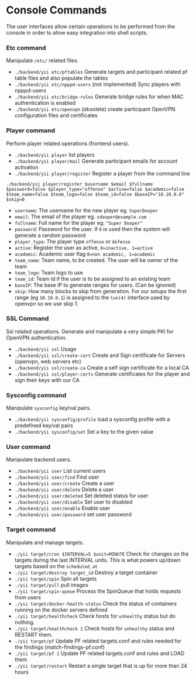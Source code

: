 # Console Commands

The user interfaces allow certain operations to be performed from the console in order to allow easy integration into shell scripts.

### Etc command
Manipulate `/etc/` related files.

* `./backend/yii etc/pftables` Generate targets and participant related pf table files and also populate the tables
* `./backend/yii etc/npppd-users` (not implemented) Sync players with npppd-users
* `./backend/yii etc/bridge-rules` Generate bridge rules for when MAC authentication is enabled
* `./backend/yii etc/openvpn` (obsolete) create participant OpenVPN configuration files and certificates

### Player command
Perform player related operations (frontend users).

* `./backend/yii player` list players
* `./backend/yii player/mail` Generate participant emails for account activation
* `./backend/yii player/register` Register a player from the command line
```
./backend/yii player/register $username $email $fullname $password=false $player_type="offense" $active=false $academic=false $team_name=false $team_logo=false $team_id=false $baseIP="10.10.0.0" $skip=0
```
 - `username`: The username for the new player eg. `SuperDooper`
 - `email`: The email of the player eg. `sdooper@example.com`
 - `fullname`: Full name for the player eg. `"Super Dooper"`
 - `password`: Password for the user. If `0` is used then the system will generate a random password
 - `player_type`: The player type `offense` or `defense`
 - `active`: Register the user as active, `0=inactive, 1=active`
 - `academic`: Academic user flag `0=non academic, 1=academic`
 - `team_name`: Team name, to be created. The user will be owner of the team
 - `team_logo`: Team logo to use
 - `team_id`: Team id if the user is to be assigned to an existing team
 - `baseIP`: The base IP to generate ranges for users. (Can be ignored)
 - `skip`:  How many blocks to skip from generation. For our setups the first range (eg `10.10.0.1`) is assigned to the `tun(4)` interface used by openvpn so we use skip 1.


### SSL Command
Ssl related operations. Generate and manipulate a very simple PKI for OpenVPN authentication.

* `./backend/yii ssl` Usage
* `./backend/yii ssl/create-cert` Create and Sign certificate for Servers (openvpn, web servers etc)
* `./backend/yii ssl/create-ca` Create a self sign certificate for a local CA
* `./backend/yii ssl/player-certs` Generate certificates for the player and sign their keys with our CA

### Sysconfig command
Manipulate `sysconfig` key/val pairs.

* `./backend/yii sysconfig/profile` load a sysconfig profile with a predefined key/val pairs
* `./backend/yii sysconfig/set` Set a key to the given value

### User command
Manipulate backend users.

* `./backend/yii user` List current users
* `./backend/yii user/find` Find user
* `./backend/yii user/create` Create a user
* `./backend/yii user/delete` Delete a user
* `./backend/yii user/deleted` Set deleted status for user
* `./backend/yii user/disable` Set user to disabled
* `./backend/yii user/enable` Enable user
* `./backend/yii user/password` set user password


### Target command
Manipulate and manage targets.

* `./yii target/cron $INTERVAL=5 $unit=MINUTE` Check for changes on the targets during the last INTERVAL units. This is what powers up/down targets based on the `scheduled_at`
* `./yii target/destroy target_id` Destroy a target container
* `./yii target/spin` Spin all targets
* `./yii target/pull` pull images
* `./yii target/spin-queue` Process the SpinQueue that holds requests from users
* `./yii target/docker-health-status` Check the status of containers running on the docker servers defined
* `./yii target/healthcheck` Check hosts for `unhealthy` status but do nothing.
* `./yii target/healthcheck 1` Check hosts for `unhealthy` status and RESTART them.
* `./yii target/pf` Update PF related targets.conf and rules needed for the findings (match-findings-pf.conf)
* `./yii target/pf 1` Update PF related targets.conf and rules and LOAD them
* `./yii target/restart` Restart a single target that is up for more than 24 hours
